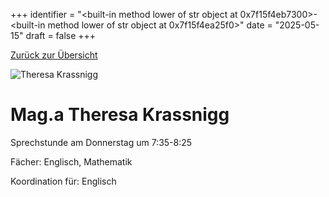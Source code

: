 
+++
identifier = "<built-in method lower of str object at 0x7f15f4eb7300>-<built-in method lower of str object at 0x7f15f4ea25f0>"
date = "2025-05-15"
draft = false
+++

 [Zurück zur Übersicht](/schule/personen/)

<div class="row">
<div class="column">
<img src="/images/personal/Krassnigg.jpg" alt="Theresa Krassnigg"> 
</div>
<div class="column">

# Mag.a Theresa Krassnigg 

Sprechstunde am Donnerstag um 7:35-8:25

Fächer: Englisch,  Mathematik











Koordination für: Englisch

</div>
</div> 

